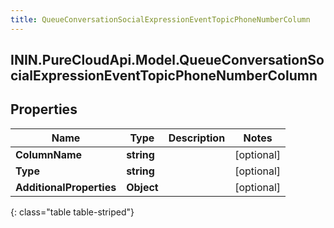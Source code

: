 ```yaml
---
title: QueueConversationSocialExpressionEventTopicPhoneNumberColumn
---
```

## ININ.PureCloudApi.Model.QueueConversationSocialExpressionEventTopicPhoneNumberColumn

## Properties

|Name | Type | Description | Notes|
|------------ | ------------- | ------------- | -------------|
| **ColumnName** | **string** |  | [optional] |
| **Type** | **string** |  | [optional] |
| **AdditionalProperties** | **Object** |  | [optional] |
{: class="table table-striped"}


